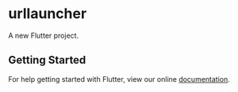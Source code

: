 # urllauncher

A new Flutter project.

## Getting Started

For help getting started with Flutter, view our online
[documentation](https://flutter.io/).

